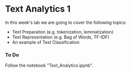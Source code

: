 # Text Analytics 1

In this week's lab we are going to cover the following topics:

- Text Preparation (e.g. tokenization, lemmatization)
- Text Representation (e.g. Bag of Words, TF-IDF)
- An example of Text Classification

### To Do
Follow the notebook "Text_Analytics.ipynb".

